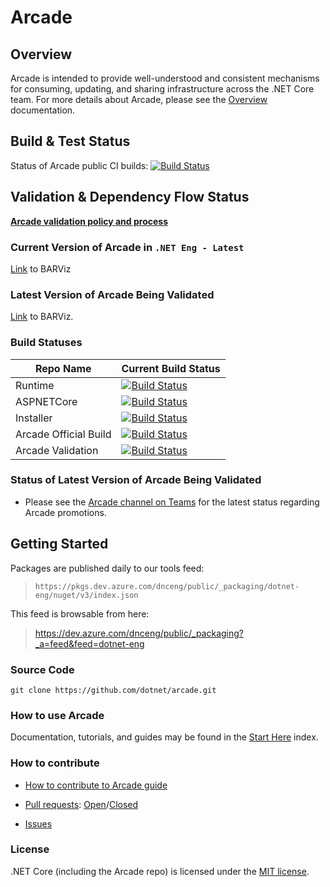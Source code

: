 # Arcade

## Overview

Arcade is intended to provide well-understood and consistent mechanisms for consuming, updating, and sharing infrastructure across the .NET Core team. For more details about Arcade, please see the [Overview](./Documentation/Overview.md) documentation.

## Build & Test Status

Status of Arcade public CI builds: [![Build Status](https://dev.azure.com/dnceng/public/_apis/build/status/dotnet/arcade/arcade-ci)](https://dev.azure.com/dnceng/public/_build/latest?definitionId=208)

## Validation & Dependency Flow Status

**[Arcade validation policy and process](Documentation/Validation/Overview.md)**

### Current Version of Arcade in `.NET Eng - Latest`

[Link](https://maestro.dot.net/2/https:%2F%2Fgithub.com%2Fdotnet%2Farcade/latest/graph) to BARViz

### Latest Version of Arcade Being Validated

[Link](https://maestro.dot.net/9/https:%2F%2Fdev.azure.com%2Fdnceng%2Finternal%2F_git%2Fdotnet-arcade/latest/graph) to BARViz. 

### Build Statuses

|Repo Name|Current Build Status|
|---|---|
|Runtime|[![Build Status](https://dnceng.visualstudio.com/internal/_apis/build/status/dotnet/runtime/dotnet-runtime-official?branchName=main)](https://dnceng.visualstudio.com/internal/_build/latest?definitionId=679&branchName=main)|
|ASPNETCore|[![Build Status](https://dnceng.visualstudio.com/internal/_apis/build/status/dotnet/aspnetcore/aspnetcore-ci-official?branchName=main)](https://dnceng.visualstudio.com/internal/_build/latest?definitionId=21&branchName=main)|
|Installer|[![Build Status](https://dnceng.visualstudio.com/internal/_apis/build/status/dotnet/installer/DotNet%20Core%20SDK%20(Official)?branchName=main)](https://dnceng.visualstudio.com/internal/_build/latest?definitionId=286&branchName=main)|
|Arcade Official Build|[![Build Status](https://dnceng.visualstudio.com/internal/_apis/build/status/dotnet/arcade/arcade-official-ci?branchName=main)](https://dnceng.visualstudio.com/internal/_build/latest?definitionId=6&branchName=main)| 
|Arcade Validation|[![Build Status](https://dnceng.visualstudio.com/internal/_apis/build/status/dotnet/arcade-validation/dotnet-arcade-validation-official?branchName=main)](https://dnceng.visualstudio.com/internal/_build/latest?definitionId=282&branchName=main)|

### Status of Latest Version of Arcade Being Validated

- Please see the [Arcade channel on Teams](https://teams.microsoft.com/l/channel/19%3a1dad2081c8634f34915d88dce6220265%40thread.skype/Arcade?groupId=4d73664c-9f2f-450d-82a5-c2f02756606d&tenantId=72f988bf-86f1-41af-91ab-2d7cd011db47) for the latest status regarding Arcade promotions. 

## Getting Started

Packages are published daily to our tools feed:

> `https://pkgs.dev.azure.com/dnceng/public/_packaging/dotnet-eng/nuget/v3/index.json`

This feed is browsable from here:

> https://dev.azure.com/dnceng/public/_packaging?_a=feed&feed=dotnet-eng

### Source Code

`git clone https://github.com/dotnet/arcade.git`

### How to use Arcade

Documentation, tutorials, and guides may be found in the [Start Here](Documentation/StartHere.md) index. 

### How to contribute

- [How to contribute to Arcade guide](Documentation/Policy/ArcadeContributorGuidance.md)

- [Pull requests](https://github.com/dotnet/arcade/pulls): [Open](https://github.com/dotnet/arcade/pulls?q=is%3Aopen+is%3Apr)/[Closed](https://github.com/dotnet/arcade/pulls?q=is%3Apr+is%3Aclosed)

- [Issues](https://github.com/dotnet/arcade/issues)

### License

.NET Core (including the Arcade repo) is licensed under the [MIT license](LICENSE.TXT). 
